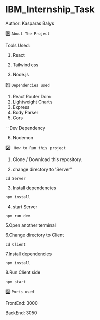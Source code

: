 # IBM_Internship_Task

Author: Kasparas Balys

:zero: `About The Project`

Tools Used:

1. React

2. Tailwind css

3. Node.js


:one: `Dependencies used`

1. React Router Dom
2. Lightweight Charts
3. Express
4. Body Parser
5. Cors

--Dev Dependency

6. Nodemon

:two:  ` How to Run this project`




1. Clone / Download this repository.

2. change directory to 'Server"

  `cd Server`
  
3. Install dependencies

  `npm install`
  
4. start Server

  `npm run dev`
  

  
5.Open another terminal

6.Change directory to Client

  `cd Client`
  
7.Install dependencies

  `npm install`
  
8.Run Client side

  `npm start`
  
  
:three: `Ports used`

FrontEnd: 3000

BackEnd: 3050
  
